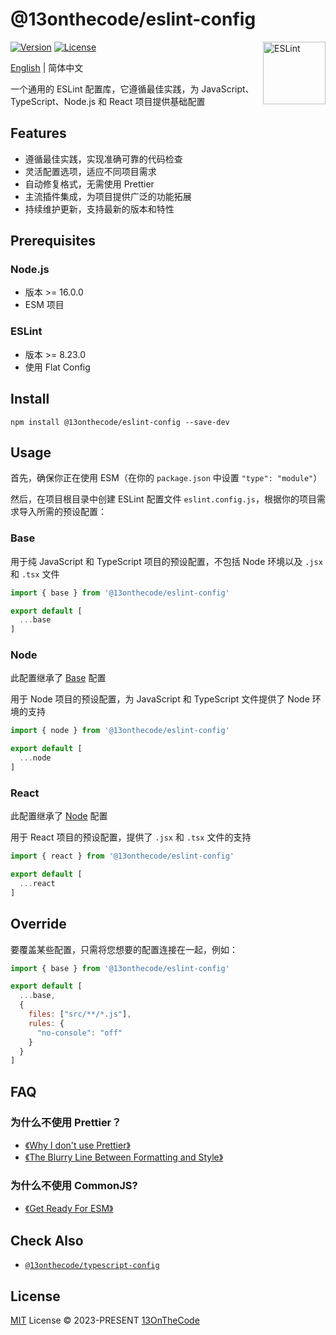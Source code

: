 # @13onthecode/eslint-config

<img src="https://github-production-user-asset-6210df.s3.amazonaws.com/137921275/258572401-482172f4-a813-41ae-9e42-d17176ae2893.svg" width="100" height="100" align="right" alt="ESLint" />

[![Version](https://img.shields.io/npm/v/@13onthecode/eslint-config?color=4b32c3&label=)](https://www.npmjs.com/package/@13onthecode/eslint-config)
[![License](https://img.shields.io/npm/l/@13onthecode/eslint-config?color=4b32c3&label=)](LICENSE.md)

[English](README.md) | 简体中文

一个通用的 ESLint 配置库，它遵循最佳实践，为 JavaScript、TypeScript、Node.js 和 React 项目提供基础配置

## Features

- 遵循最佳实践，实现准确可靠的代码检查
- 灵活配置选项，适应不同项目需求
- 自动修复格式，无需使用 Prettier
- 主流插件集成，为项目提供广泛的功能拓展
- 持续维护更新，支持最新的版本和特性

## Prerequisites

### Node.js
- 版本 >= 16.0.0
- ESM 项目

### ESLint
- 版本 >= 8.23.0
- 使用 Flat Config

## Install

```shell
npm install @13onthecode/eslint-config --save-dev
```

## Usage

首先，确保你正在使用 ESM（在你的 `package.json` 中设置 `"type": "module"`）

然后，在项目根目录中创建 ESLint 配置文件 `eslint.config.js`，根据你的项目需求导入所需的预设配置：

### Base

用于纯 JavaScript 和 TypeScript 项目的预设配置，不包括 Node 环境以及 `.jsx` 和 `.tsx` 文件

```javascript
import { base } from '@13onthecode/eslint-config'

export default [
  ...base
]
```

### Node

此配置继承了 [Base](#base) 配置

用于 Node 项目的预设配置，为 JavaScript 和 TypeScript 文件提供了 Node 环境的支持

```javascript
import { node } from '@13onthecode/eslint-config'

export default [
  ...node
]
```

### React

此配置继承了 [Node](#node) 配置

用于 React 项目的预设配置，提供了 `.jsx` 和 `.tsx` 文件的支持

```javascript
import { react } from '@13onthecode/eslint-config'

export default [
  ...react
]
```

## Override

要覆盖某些配置，只需将您想要的配置连接在一起，例如：

```javascript
import { base } from '@13onthecode/eslint-config'

export default [
  ...base,
  {
    files: ["src/**/*.js"],
    rules: {
      "no-console": "off"
    }
  }
]
```

## FAQ

### 为什么不使用 Prettier？
- [《Why I don't use Prettier》](https://antfu.me/posts/why-not-prettier)
- [《The Blurry Line Between Formatting and Style》](https://blog.joshuakgoldberg.com/the-blurry-line-between-formatting-and-style/)

### 为什么不使用 CommonJS?
- [《Get Ready For ESM》](https://gist.github.com/sindresorhus/a39789f98801d908bbc7ff3ecc99d99c)

## Check Also
- [`@13onthecode/typescript-config`](https://github.com/13OnTheCode/typescript-config/tree/main)

## License

[MIT](LICENSE.md) License &copy; 2023-PRESENT [13OnTheCode](https://github.com/13OnTheCode)
